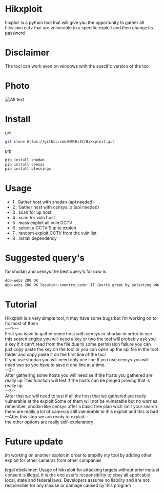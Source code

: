 # Hikxploit
hixploit is a python tool that will give you the opportunity to gather all hikvision cctv that are vulnerable to a specific exploit and then change its password
# Disclaimer
The tool can work even on windows with the specific version of the too
# Photo
![Alt text](https://github.com/M0tHs3C/Hikxploit/blob/master/foto.png?raw=true "Title")
# Install
get
```bash
git clone https://github.com/M0tHs3C/Hikxploit.git
```
pip
```bash
pip install shodan
pip install censys
pip install blessings
```
# Usage
* 1 . Gather host with shodan (api needed)
* 2 . Gather host with censys.io (api needed)
* 3 . scan for up host
* 4 . scan for vuln host
* 5 . mass exploit all vuln CCTV
* 6 . select a CCTV'S ip to exploit
* 7 . random exploit CCTV from the vuln list
* 8 . install dependency
# Suggested query's
for shodan and censys the best query's for now is
```bash
App-webs 200 OK
App-webs 200 OK location.country_code: IT (works great by selecting where you wish to test)
```
# Tutorial
Hikxploit is a very simple tool, it may have some bugs but i'm working on to fix most of them<br/>
---1---<br/>
First you have to gather some host with censys or shodan 
in order to use this search engine you will need a key or two
the tool will probably ask you a key if it can't read from the file due to some permission failure
you can just copy paste the key on the tool or you can open up the api file in the tool folder and copy paste it on the first line of the tool<br/>
If you use shodan you will need only one line
If you use censys you will need two so you have to save it one line at a time.<br/>
--2--<br/>
After gathering some hosts you will need se if the hosts you gathered are really up
This function will test if the hosts can be pinged proving that is really up<br/>
--3--<br/>
After that we will need to test if all the host that we gathered are really vulnerable at the exploit
Some of them will not be vulnerable but no worries
remember, shodan like censys offer a basic free plan wich limit your search
there are really a lot of cameras still vulnerable to this exploit and this is bad<br/>
--After this step we are ready to exploit--<br/>
the other options are really self-explanatory
# Future update
im working on another exploit in order to amplify my tool by adding other exploit for other cameras from other companies


legal disclaimer: Usage of hikxploit for attacking targets without prior mutual consent is illegal. It is the end user's responsibility to obey all applicable local, state and federal laws. Developers assume no liability and are not responsible for any misuse or damage caused by this program
